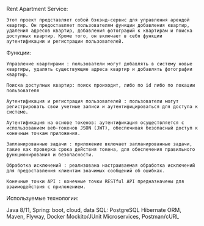 Rent Apartment Service:

    Этот проект представляет собой бэкэнд-сервис для управления арендой квартир. Он предоставляет пользователям функции добавления квартир, удаления адресов квартир, добавления фотографий к квартирам и поиска доступных квартир. Кроме того, он включает в себя функции аутентификации и регистрации пользователей.


Функции:

    Управление квартирами : пользователи могут добавлять в систему новые квартиры, удалять существующие адреса квартир и добавлять фотографии квартир.

    Поиска доступных квартир: поиск проиходит, либо по id либо по локации пользователя 

    Аутентификация и регистрация пользователей : пользователи могут регистрировать свои учетные записи и аутентифицироваться для доступа к системе.

    Аутентификация на основе токенов: aутентификация осуществляется с использованием веб-токенов JSON (JWT), обеспечивая безопасный доступ к конечным точкам приложения.

    Запланированные задачи : приложение включает запланированные задачи, такие как проверка срока действия токена, для обеспечения правильного функционирования и безопасности.

    Обработка исключений : реализована настраиваемая обработка исключений для предоставления клиентам значимых сообщений об ошибках.

    Конечные точки API : конечные точки RESTful API предназначены для взаимодействия с приложением.


Используемые технологии:

Java 8/11, Spring: boot, cloud, data
SQL: PostgreSQL
Hibernate ORM, Maven, Flyway, Docker
Mockito/JUnit
Microservices, 
Postman/cURL
